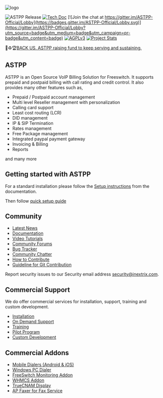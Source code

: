![logo](http://www.astppbilling.org/wp-content/uploads/2017/03/astpp-logo-big.png)

![ASTPP Release](https://img.shields.io/badge/Version-3.6-ff69b4.svg)
[![Tech Doc](https://img.shields.io/badge/Docs-3.6-green.svg)](http://astpp.readthedocs.io)
[![Join the chat at https://gitter.im/ASTPP-Official/Lobby](https://badges.gitter.im/ASTPP-Official/Lobby.svg)](https://gitter.im/ASTPP-Official/Lobby?utm_source=badge&utm_medium=badge&utm_campaign=pr-badge&utm_content=badge)
[![AGPLv3](https://img.shields.io/badge/license-AGPLv3-blue.svg?style=flat-square)](https://raw.githubusercontent.com/iNextrix/ASTPP/v3.6/LICENSE)
[![Project Stats](https://www.openhub.net/p/astpp/widgets/project_thin_badge.gif)](https://www.openhub.net/p/astpp)


:pray::recycle::trophy:<a href="https://www.indiegogo.com/projects/astpp-open-source-voip-billing-solution#/">BACK US. ASTPP raising fund to keep serving and sustaining.</a>


ASTPP
-----

ASTPP is an Open Source VoIP Billing Solution for Freeswitch. It supports prepaid and postpaid billing with call rating and credit control. It also provides many other features such as,

- Prepaid / Postpaid account management
- Multi level Reseller management with personalization
- Calling card support
- Least cost routing (LCR)
- DID management
- IP & SIP Termination 
- Rates management
- Free Package management
- Integrated paypal payment gateway
- Invoicing & Billing
- Reports

and many more


Getting started with ASTPP
--------------------------
For a standard installation please follow the <a href="http://astpp.readthedocs.io/en/v3.6/Installation/installation.html">Setup instructions</a>
from the documentation.

Then follow <a href="http://astpp.readthedocs.io/en/v3.6/Installation/quick_start.html">quick setup guide</a>


Community
---------

- <a href="http://www.astppbilling.org/latest-news/">Latest News</a>
- <a href="http://astpp.readthedocs.io">Documentation</a>
- <a href="http://www.astppbilling.org/gallery/">Video Tutorials</a>
- <a href="https://groups.google.com/forum/#!forum/astpp">Community Forums</a>
- <a href="http://github.com/iNextrix/ASTPP/issues">Bug Tracker</a>
- <a href="https://gitter.im/ASTPP-Official/Lobby">Community Chatter</a>
- <a href="http://astpp.readthedocs.io/en/v3.6/Introduction/how_to_contribute.html">How to Contribute</a>
- <a href="http://astpp.readthedocs.io/en/v3.6/Introduction/contribute_to_git.html">Guideline for Git Contribution</a>

Report security issues to our Security email address security@inextrix.com.


Commercial Support
------------------

We do offer commercial services for installation, support, training and custom development.

- <a href="http://www.astppbilling.org/installation/">Installation</a>
- <a href="http://www.astppbilling.org/support/">On Demand Support</a>
- <a href="http://www.astppbilling.org/training/">Training</a>
- <a href="http://www.astppbilling.org/pilot-program/">Pilot Program</a>
- <a href="http://www.astppbilling.org/contact-us/">Custom Development</a>


Commercial Addons
------------------

- <a href="http://www.astppbilling.org/addons/mobile-dialers/">Mobile Dialers (Android & iOS)</a>
- <a href="http://www.astppbilling.org/addons/pc-dialer/">Windows PC Dialer</a>
- <a href="http://www.astppbilling.org/addons/freeswitch-monitoring-addon/">FreeSwitch Monitoring Addon</a>
- <a href="http://www.astppbilling.org/addons/whmcs-integration-addon/">WHMCS Addon</a>
- <a href="http://www.astppbilling.org/addons/truecnam-display/">TrueCNAM Display</a>
- <a href="http://www.astppbilling.org/addons/ap-faxer/">AP Faxer for Fax Service</a>

